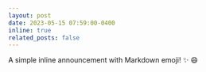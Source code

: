 ```yaml
---
layout: post
date: 2023-05-15 07:59:00-0400
inline: true
related_posts: false
---
```


A simple inline announcement with Markdown emoji! :sparkles: :smile:
